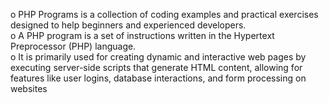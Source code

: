 o PHP Programs is a collection of coding examples and practical exercises designed to help beginners and experienced developers.  
o A PHP program is a set of instructions written in the Hypertext Preprocessor (PHP) language.  
o It is primarily used for creating dynamic and interactive web pages by executing server-side scripts that generate HTML content, allowing for features like user logins, database interactions, and form processing on websites
